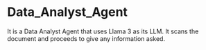 # Data_Analyst_Agent
It is a Data Analyst Agent that uses Llama 3 as its LLM. It scans the document and proceeds to give any information asked. 
